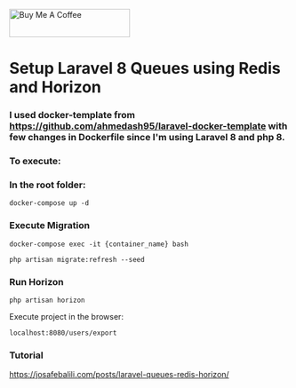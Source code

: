 <a href="https://www.buymeacoffee.com/jsafe00" target="_blank"><img src="https://cdn.buymeacoffee.com/buttons/default-black.png" alt="Buy Me A Coffee" style="height: 51px !important;width: 217px !important;" ></a>

# Setup Laravel 8 Queues using Redis and Horizon

### I used docker-template from https://github.com/ahmedash95/laravel-docker-template with few changes in Dockerfile since I'm using Laravel 8 and php 8. 

### To execute:

### In the root folder:

```
docker-compose up -d
```

### Execute Migration

```
docker-compose exec -it {container_name} bash
```

```
php artisan migrate:refresh --seed
```

### Run Horizon

```
php artisan horizon
```

Execute project in the browser:

```
localhost:8080/users/export
```

### Tutorial

https://josafebalili.com/posts/laravel-queues-redis-horizon/
